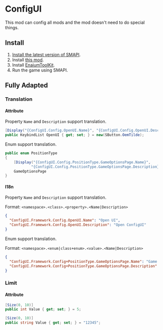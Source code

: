 ﻿# ConfigUI

This mod can config all mods and the mod doesn't need to do special things.

## Install

1. [Install the latest version of SMAPI](https://smapi.io/).
2. Install [this mod](https://www.curseforge.com/stardewvalley/mods/configui).
3. Install [EnaiumToolKit](https://www.curseforge.com/stardewvalley/mods/enaiumtoolkit).
4. Run the game using SMAPI.

## Fully Adapted

### Translation

#### Attribute

Property `Name` and `Description` support translation.

```csharp
[Display("{ConfigUI.Config.OpenUI.Name}", "{ConfigUI.Config.OpenUI.Description}")]
public KeybindList OpenUI { get; set; } = new(SButton.OemTilde);
```

Enum support translation.

```csharp
public enum PositionType
{
    [Display("{ConfigUI.Config.PositionType.GameOptionsPage.Name}",
            "{ConfigUI.Config.PositionType.GameOptionsPage.Description}")]
    GameOptionsPage
}
```

#### I18n

Property `Name` and `Description` support translation.

Format: `<namespace>.<class>.<property>.<Name|Description>`

```json
{
  "ConfigUI.Framework.Config.OpenUI.Name": "Open UI",
  "ConfigUI.Framework.Config.OpenUI.Description": "Open ConfigUI"
}
```

Enum support translation.

Format: `<namespace>.<enum|class+enum>.<value>.<Name|Description>`

```json
{
  "ConfigUI.Framework.Config+PositionType.GameOptionsPage.Name": "Game Options Page",
  "ConfigUI.Framework.Config+PositionType.GameOptionsPage.Description": "Game Options Page"
}
```

### Limit

#### Attribute

```csharp
[Size(0, 10)]
public int Value { get; set; } = 5;
```

```csharp
[Size(0, 10)]
public string Value { get; set; } = "12345";
```

